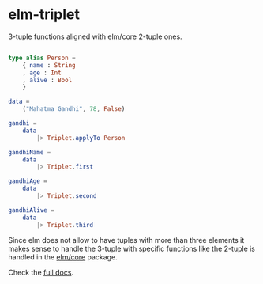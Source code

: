 # elm-triplet

3-tuple functions aligned with elm/core 2-tuple ones.

```elm

type alias Person =
    { name : String
    , age : Int
    , alive : Bool
    }

data =
    ("Mahatma Gandhi", 78, False)

gandhi =
    data
        |> Triplet.applyTo Person

gandhiName =
    data
        |> Triplet.first

gandhiAge =
    data
        |> Triplet.second

gandhiAlive =
    data
        |> Triplet.third

```

Since elm does not allow to have tuples with more than three elements it
makes sense to handle the 3-tuple with specific functions like the 2-tuple is
handled in the [elm/core](https://package.elm-lang.org/packages/elm/core/latest/Tuple) package.

Check the [full docs](https://package.elm-lang.org/packages/francescortiz/triplet/latest/Triplet).
